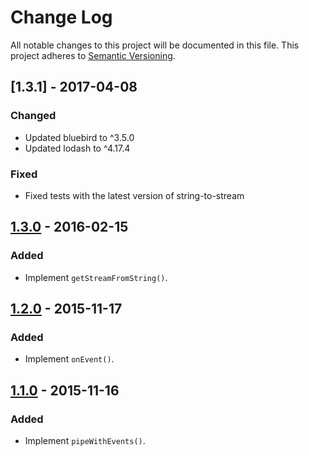 # Change Log

All notable changes to this project will be documented in this file.
This project adheres to [Semantic Versioning](http://semver.org/).

## [1.3.1] - 2017-04-08

### Changed

- Updated bluebird to ^3.5.0
- Updated lodash to ^4.17.4

### Fixed

- Fixed tests with the latest version of string-to-stream

## [1.3.0] - 2016-02-15

### Added

- Implement `getStreamFromString()`.

## [1.2.0] - 2015-11-17

### Added

- Implement `onEvent()`.

## [1.1.0] - 2015-11-16

### Added

- Implement `pipeWithEvents()`.

[1.4.0]: https://github.com/jviotti/rindle/compare/v1.3.0...v1.4.0
[1.3.0]: https://github.com/jviotti/rindle/compare/v1.2.0...v1.3.0
[1.2.0]: https://github.com/jviotti/rindle/compare/v1.1.0...v1.2.0
[1.1.0]: https://github.com/jviotti/rindle/compare/v1.0.0...v1.1.0
